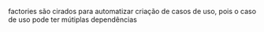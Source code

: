 factories são cirados para automatizar criação de casos de uso, pois o caso de uso pode ter mútiplas dependências